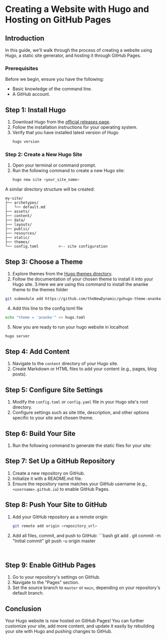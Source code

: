 # Creating a Website with Hugo and Hosting on GitHub Pages

## Introduction
In this guide, we'll walk through the process of creating a website using Hugo, a static site generator, and hosting it through GitHub Pages.

### Prerequisites
Before we begin, ensure you have the following:
- Basic knowledge of the command line.
- A GitHub account.

## Step 1: Install Hugo
1. Download Hugo from the [official releases page](https://github.com/gohugoio/hugo/releases).
2. Follow the installation instructions for your operating system. 
3. Verify that you have installed latest version of Hugo
    ```bash
    hugo version
    ```

### Step 2: Create a New Hugo Site

1. Open your terminal or command prompt.
2. Run the following command to create a new Hugo site:
    ```bash
    hugo new site <your_site_name>
    ```

A similar directory structure will be created:

```
my-site/
├── archetypes/
│   └── default.md
├── assets/
├── content/
├── data/
├── layouts/
├── public/
├── resources/
├── static/
├── themes/
└── config.toml         <-- site configuration
```
<!-- 
1. Download a theme into the same-named folder.
   Choose a theme from https://themes.gohugo.io/ or
   create your own with the "hugo new theme <THEMENAME>" command.
2. Perhaps you want to add some content. You can add single files
   with "hugo new <SECTIONNAME>/<FILENAME>.<FORMAT>".
3. Start the built-in live server via "hugo server".

Visit https://gohugo.io/ for quickstart guide and full documentation.
-->

## Step 3: Choose a Theme
1. Explore themes from the [Hugo themes directory](https://themes.gohugo.io/).
2. Follow the documentation of your chosen theme to install it into your Hugo site.
3.Here we are using this command to install the ananke theme to the themes folder

```bash
git submodule add https://github.com/theNewDynamic/gohugo-theme-ananke.git themes/ananke
```
4. Add this line to the config.toml file
```bash
echo "theme = 'ananke'" >> hugo.toml
```
5. Now you are ready to run your hugo website in localhost
```bash
hugo server
```

## Step 4: Add Content
1. Navigate to the `content` directory of your Hugo site.
2. Create Markdown or HTML files to add your content (e.g., pages, blog posts).

## Step 5: Configure Site Settings
1. Modify the `config.toml` or `config.yaml` file in your Hugo site's root directory.
2. Configure settings such as site title, description, and other options specific to your site and chosen theme.

## Step 6: Build Your Site
1. Run the following command to generate the static files for your site:


## Step 7: Set Up a GitHub Repository
1. Create a new repository on GitHub.
2. Initialize it with a README.md file.
3. Ensure the repository name matches your GitHub username (e.g., `<username>.github.io`) to enable GitHub Pages.

## Step 8: Push Your Site to GitHub
1. Add your GitHub repository as a remote origin:
    ```bash
    git remote add origin <repository_url>
    ```
2. Add all files, commit, and push to GitHub:
        ```bash
    git add .
    git commit -m "Initial commit"
    git push -u origin master
    ```


## Step 9: Enable GitHub Pages
1. Go to your repository's settings on GitHub.
2. Navigate to the "Pages" section.
3. Set the source branch to `master` or `main`, depending on your repository's default branch.

## Conclusion
Your Hugo website is now hosted on GitHub Pages! You can further customize your site, add more content, and update it easily by rebuilding your site with Hugo and pushing changes to GitHub.


